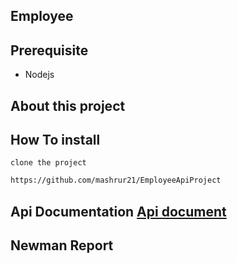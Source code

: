 ## Employee 

## Prerequisite
- Nodejs

## About this project


## How To install
```clone the project```
``` bash
https://github.com/mashrur21/EmployeeApiProject
```

## Api Documentation [Api document]()

## Newman Report
